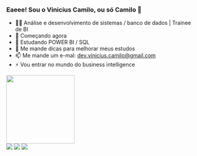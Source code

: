 ### Eaeee! Sou o Vinicius Camilo, ou só Camilo 👋

- 👨‍🎓 Análise e desenvolvimento de sistemas / banco de dados | Trainee de BI
- 👶 Começando agora
- 🌱 Estudando POWER BI / SQL
- 💬 Me mande dicas para melhorar meus estudos
- 📫 Me mande um e-mal: dev.vinicius.camilo@gmail.com
- ⚡ Vou entrar no mundo do business intelligence

<div>
  <a href="https://github.com/camiluoo">
  <img height="180em" src="https://github-readme-stats.vercel.app/api?username=camiluoo&show_icons=true&theme=tokyonight&include_all_commits=true&count_private=true"/>
  
</div>
  
<div> 
  <a href="https://www.linkedin.com/in/vinicius-camilo/" target="_blank"><img src="https://img.shields.io/badge/-LinkedIn-%230077B5?style=for-the-badge&logo=linkedin&logoColor=white" target="_blank"></a>
  <a href = "mailto:dev.vinicius.camilo@gmail.com"><img src="https://img.shields.io/badge/-Gmail-%23333?style=for-the-badge&logo=gmail&logoColor=white" target="_blank"></a>   
  <a href="https://instagram.com/camiluo" target="_blank"><img src="https://img.shields.io/badge/-Instagram-%23E4405F?style=for-the-badge&logo=instagram&logoColor=white" target="_blank"></a>
  </div>
  
